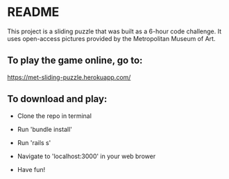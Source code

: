 # README

This project is a sliding puzzle that was built as a 6-hour code challenge. It uses open-access pictures provided by the Metropolitan Museum of Art.

## To play the game online, go to:
https://met-sliding-puzzle.herokuapp.com/

## To download and play:

* Clone the repo in terminal

* Run 'bundle install'

* Run 'rails s'

* Navigate to 'localhost:3000' in your web brower

* Have fun!
